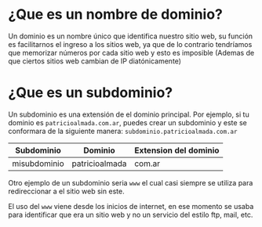 # ¿Que es un nombre de dominio?

Un dominio es un nombre único que identifica nuestro sitio web, su función es facilitarnos el ingreso a los sitios web, ya que de lo contrario tendríamos que memorizar números por cada sitio web y esto es imposible (Ademas de que ciertos sitios web cambian de IP diatónicamente)

# ¿Que es un subdominio?

Un subdominio es una extensión de el dominio principal. Por ejemplo, si tu dominio es `patricioalmada.com.ar`, puedes crear un subdominio y este se conformara de la siguiente manera: `subdominio.patricioalmada.com.ar`

| Subdominio   | Dominio        | Extension del dominio |
| ------------ | -------------- | --------------------- |
| misubdominio | patricioalmada | com.ar                |

Otro ejemplo de un subdominio seria `www` el cual casi siempre se utiliza para redireccionar a el sitio web sin este.

El uso del `www` viene desde los inicios de internet, en ese momento se usaba para identificar que era un sitio web y no un servicio del estilo ftp, mail, etc.